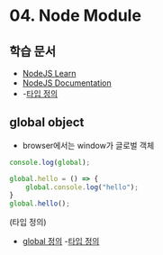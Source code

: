 # 04. Node Module

## 학습 문서
- [NodeJS Learn](https://nodejs.org/en/learn/getting-started/introduction-to-nodejs)
- [NodeJS Documentation](https://nodejs.org/docs/latest/api/)
- [](https://github.com/DefinitelyTyped/DefinitelyTyped/blob/9d59b7aadafb5ee2afac9c4440b82e692a7449c1/types/node/globals.global.d.ts)
 -[타입 정의](https://github.com/DefinitelyTyped/DefinitelyTyped/blob/9d59b7aadafb5ee2afac9c4440b82e692a7449c1/types/node/globals.d.ts#L97)

## global object
- browser에서는 window가 글로벌 객체
```javascript
console.log(global);

global.hello = () => {
    global.console.log("hello");
}
global.hello();
```

(타입 정의)
- [global 정의](https://github.com/DefinitelyTyped/DefinitelyTyped/blob/9d59b7aadafb5ee2afac9c4440b82e692a7449c1/types/node/globals.global.d.ts)
 -[타입 정의](https://github.com/DefinitelyTyped/DefinitelyTyped/blob/9d59b7aadafb5ee2afac9c4440b82e692a7449c1/types/node/globals.d.ts#L97)


```javascript
```